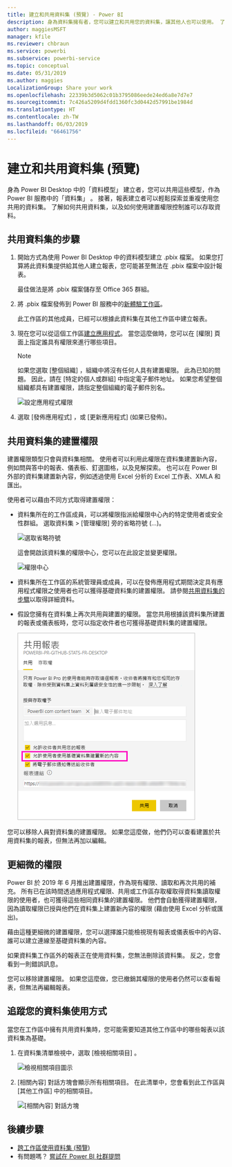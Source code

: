 ```yaml
---
title: 建立和共用資料集 (預覽) - Power BI
description: 身為資料集擁有者，您可以建立和共用您的資料集，讓其他人也可以使用。 了解如何使用建置權限控制誰可以存取資料。
author: maggiesMSFT
manager: kfile
ms.reviewer: chbraun
ms.service: powerbi
ms.subservice: powerbi-service
ms.topic: conceptual
ms.date: 05/31/2019
ms.author: maggies
LocalizationGroup: Share your work
ms.openlocfilehash: 22339b3d5062c01b3795086eede24ed6a8e7d7e7
ms.sourcegitcommit: 7c426a5209d4fdd1360fc3d0442d57991be1984d
ms.translationtype: HT
ms.contentlocale: zh-TW
ms.lasthandoff: 06/03/2019
ms.locfileid: "66461756"
---
```

# <a name="create-and-share-datasets-preview"></a>建立和共用資料集 (預覽)

身為 Power BI Desktop 中的「資料模型」  建立者，您可以共用這些模型，作為 Power BI 服務中的「資料集」  。 接著，報表建立者可以輕鬆探索並重複使用您共用的資料集。 了解如何共用資料集，以及如何使用建置權限控制誰可以存取資料。

## <a name="steps-to-sharing-your-dataset"></a>共用資料集的步驟

1. 開始方式為使用 Power BI Desktop 中的資料模型建立 .pbix 檔案。 如果您打算將此資料集提供給其他人建立報表，您可能甚至無法在 .pbix 檔案中設計報表。

    最佳做法是將 .pbix 檔案儲存至 Office 365 群組。

1. 將 .pbix 檔案發佈到 Power BI 服務中的[新體驗工作區](service-create-the-new-workspaces.md)。
    
    此工作區的其他成員，已經可以根據此資料集在其他工作區中建立報表。

1. 現在您可以從這個工作區[建立應用程式](service-create-distribute-apps.md)。 當您這麼做時，您可以在 [權限]  頁面上指定誰具有權限來進行哪些項目。

    > [!NOTE]
    > 如果您選取 [整個組織]  ，組織中將沒有任何人具有建置權限。 此為已知的問題。 因此，請在 [特定的個人或群組]  中指定電子郵件地址。  如果您希望整個組織都具有建置權限，請指定整個組織的電子郵件別名。

    ![設定應用程式權限](media/service-datasets-build-permissions/power-bi-dataset-app-permissions.png)

1. 選取 [發佈應用程式]  ，或 [更新應用程式]  (如果已發佈)。

## <a name="build-permissions-for-shared-datasets"></a>共用資料集的建置權限

建置權限類型只會與資料集相關。 使用者可以利用此權限在資料集建置新內容，例如問與答中的報表、儀表板、釘選圖格，以及見解探索。 也可以在 Power BI 外部的資料集建置新內容，例如透過使用 Excel 分析的 Excel 工作表、XMLA 和匯出。

使用者可以藉由不同方式取得建置權限：

- 資料集所在的工作區成員，可以將權限指派給權限中心內的特定使用者或安全性群組。 選取資料集 > [管理權限]  旁的省略符號 (...)。

    ![選取省略符號](media/service-datasets-build-permissions/power-bi-dataset-manage-permissions.png)

    這會開啟該資料集的權限中心，您可以在此設定並變更權限。

    ![權限中心](media/service-datasets-build-permissions/power-bi-dataset-permissions.png)

- 資料集所在工作區的系統管理員或成員，可以在發佈應用程式期間決定具有應用程式權限之使用者也可以獲得基礎資料集的建置權限。 請參閱[共用資料集的步驟](#steps-to-sharing-your-dataset)以取得詳細資料。

- 假設您擁有在資料集上再次共用與建置的權限。 當您共用根據該資料集所建置的報表或儀表板時，您可以指定收件者也可獲得基礎資料集的建置權限。

    ![建置權限](media/service-datasets-build-permissions/power-bi-share-report-allow-users.png)

您可以移除人員對資料集的建置權限。 如果您這麼做，他們仍可以查看建置於共用資料集的報表，但無法再加以編輯。

## <a name="more-granular-permissions"></a>更細微的權限

Power BI 於 2019 年 6 月推出建置權限，作為現有權限、讀取和再次共用的補充。 所有已在該時間透過應用程式權限、共用或工作區存取權取得資料集讀取權限的使用者，也可獲得這些相同資料集的建置權限。 他們會自動獲得建置權限，因為讀取權限已授與他們在資料集上建置新內容的權限 (藉由使用 Excel 分析或匯出)。

藉由這種更細微的建置權限，您可以選擇誰只能檢視現有報表或儀表板中的內容、誰可以建立連線至基礎資料集的內容。

如果資料集工作區外的報表正在使用資料集，您無法刪除該資料集。 反之，您會看到一則錯誤訊息。

您可以移除建置權限。 如果您這麼做，您已撤銷其權限的使用者仍然可以查看報表，但無法再編輯報表。

## <a name="track-your-dataset-usage"></a>追蹤您的資料集使用方式

當您在工作區中擁有共用資料集時，您可能需要知道其他工作區中的哪些報表以該資料集為基礎。

1. 在資料集清單檢視中，選取 [檢視相關項目]  。

    ![檢視相關項目圖示](media/service-datasets-build-permissions/power-bi-dataset-view-related-to-dataset.png)

1. [相關內容]  對話方塊會顯示所有相關項目。 在此清單中，您會看到此工作區與 [其他工作區]  中的相關項目。
 
    ![[相關內容] 對話方塊](media/service-datasets-build-permissions/power-bi-dataset-related-workspaces.png)

## <a name="next-steps"></a>後續步驟

- [跨工作區使用資料集 (預覽)](service-datasets-across-workspaces.md)
- 有問題嗎？ [嘗試在 Power BI 社群提問](http://community.powerbi.com/)
